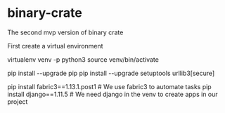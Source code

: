 # binary-crate
The second mvp version of binary crate

First create a virtual environment

virtualenv venv -p python3
source venv/bin/activate

pip install --upgrade pip 
pip install --upgrade setuptools urllib3[secure]

pip install fabric3==1.13.1.post1  # We use fabric3 to automate tasks
pip install django==1.11.5  # We need django in the venv to create apps in our project

